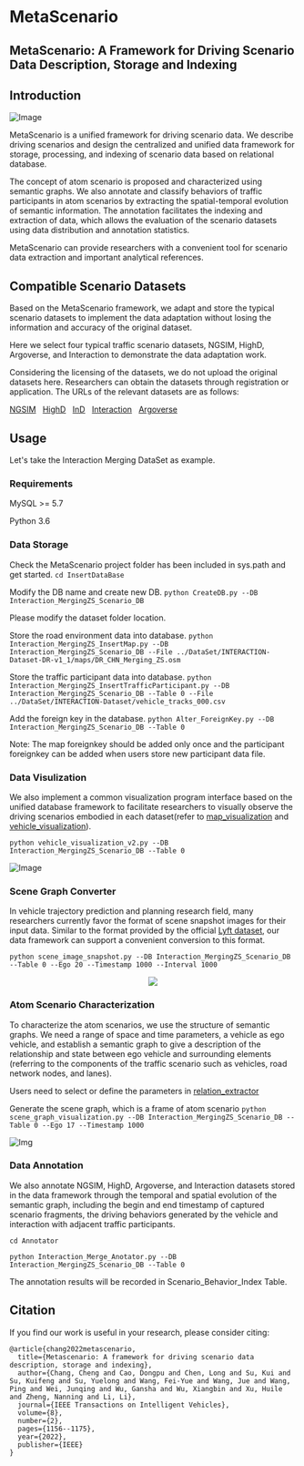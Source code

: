 # MetaScenario
MetaScenario: A Framework for Driving Scenario Data Description, Storage and Indexing
---

## Introduction
![Image](https://github.com/THU-changc17/MetaScenario/blob/main/Visualization/DataBase.jpg)

MetaScenario is a unified framework for driving scenario data. We describe driving scenarios and design the centralized and unified data framework for storage, processing, and indexing of scenario data based on relational database.

The concept of atom scenario is proposed and characterized using semantic graphs. We also annotate and classify behaviors of traffic participants in atom scenarios by extracting the spatial-temporal evolution of semantic information. The annotation facilitates the indexing and extraction of data, which allows the evaluation of the
scenario datasets using data distribution and annotation statistics. 

MetaScenario can provide researchers with a convenient tool for scenario data extraction and important analytical references.

## Compatible Scenario Datasets
Based on the MetaScenario framework, we adapt and 
store the typical scenario datasets to implement the data adaptation without losing the information 
and accuracy of the original dataset.

Here we select four typical traffic scenario datasets, NGSIM, HighD, Argoverse, and Interaction to demonstrate the data adaptation work.

Considering the licensing of the datasets, we do not upload the original datasets here. Researchers can obtain the datasets through registration or application.
The URLs of the relevant datasets are as follows:

[NGSIM](https://ops.fhwa.dot.gov/trafficanalysistools/ngsim.htm) &nbsp; [HighD](https://www.highd-dataset.com/) &nbsp; [InD](https://www.ind-dataset.com/)
&nbsp; [Interaction](http://interaction-dataset.com/)  &nbsp; [Argoverse](https://www.argoverse.org/data.html)

## Usage
Let's take the Interaction Merging DataSet as example.

### Requirements
MySQL >= 5.7

Python 3.6

### Data Storage

Check the MetaScenario project folder has been included in sys.path and get started.
`cd InsertDataBase`

Modify the DB name and create new DB.
`python CreateDB.py --DB Interaction_MergingZS_Scenario_DB`

Please modify the dataset folder location. 

Store the road environment data into database.
`python Interaction_MergingZS_InsertMap.py --DB Interaction_MergingZS_Scenario_DB --File ../DataSet/INTERACTION-Dataset-DR-v1_1/maps/DR_CHN_Merging_ZS.osm`

Store the traffic participant data into database.
`python Interaction_MergingZS_InsertTrafficParticipant.py --DB Interaction_MergingZS_Scenario_DB --Table 0 --File ../DataSet/INTERACTION-Dataset/vehicle_tracks_000.csv
`

Add the foreign key in the database.
`python Alter_ForeignKey.py --DB Interaction_MergingZS_Scenario_DB --Table 0`

Note: The map foreignkey should be added only once and 
the participant foreignkey can be added when users store new participant data file.

### Data Visulization
We also implement a common visualization program interface based on the unified database framework to facilitate
researchers to visually observe the driving scenarios embodied in each dataset(refer to [map_visualization](https://github.com/THU-changc17/MetaScenario/blob/main/map_visualization.py) 
and [vehicle_visualization](https://github.com/THU-changc17/MetaScenario/blob/main/vehicle_visualization_v2.py)).

`python vehicle_visualization_v2.py --DB Interaction_MergingZS_Scenario_DB --Table 0`

![Image](https://github.com/THU-changc17/MetaScenario/blob/main/Visualization/Merging.png)

### Scene Graph Converter
In vehicle trajectory prediction and planning research field, many researchers currently favor the format of scene snapshot
images for their input data. Similar to the format provided by the official [Lyft dataset](https://level-5.global/data/), our data framework
can support a convenient conversion to this format.

`python scene_image_snapshot.py --DB Interaction_MergingZS_Scenario_DB --Table 0 --Ego 20 --Timestamp 1000 --Interval 1000`

<div align=center><img src="https://github.com/THU-changc17/MetaScenario/blob/main/Visualization/snapimage.png"/></div>

### Atom Scenario Characterization
To characterize the atom scenarios, we use the structure of
semantic graphs. We need a range of space and time parameters, a
vehicle as ego vehicle, and establish a semantic graph to give a
description of the relationship and state between ego vehicle
and surrounding elements (referring to the components of the
traffic scenario such as vehicles, road network nodes, and lanes).

Users need to select or define the parameters in [relation_extractor](https://github.com/THU-changc17/MetaScenario/blob/main/relation_extractor.py)

Generate the scene graph, which is a frame of atom scenario `python scene_graph_visualization.py --DB Interaction_MergingZS_Scenario_DB --Table 0 --Ego 17 --Timestamp 1000`

![Img](https://github.com/THU-changc17/MetaScenario/blob/main/AtomScenarioGraph/17_1000.jpg)

### Data Annotation

We also annotate NGSIM, HighD, Argoverse, and Interaction
datasets stored in the data framework through the temporal and
spatial evolution of the semantic graph, including the begin and
end timestamp of captured scenario fragments, the driving
behaviors generated by the vehicle and interaction with
adjacent traffic participants.

`cd Annotator`

`python Interaction_Merge_Anotator.py --DB Interaction_MergingZS_Scenario_DB --Table 0`

The annotation results will be recorded in Scenario_Behavior_Index Table.

## Citation
If you find our work is useful in your research, please consider citing:
```
@article{chang2022metascenario,
  title={Metascenario: A framework for driving scenario data description, storage and indexing},
  author={Chang, Cheng and Cao, Dongpu and Chen, Long and Su, Kui and Su, Kuifeng and Su, Yuelong and Wang, Fei-Yue and Wang, Jue and Wang, Ping and Wei, Junqing and Wu, Gansha and Wu, Xiangbin and Xu, Huile and Zheng, Nanning and Li, Li},
  journal={IEEE Transactions on Intelligent Vehicles},
  volume={8},
  number={2},
  pages={1156--1175},
  year={2022},
  publisher={IEEE}
}
```
